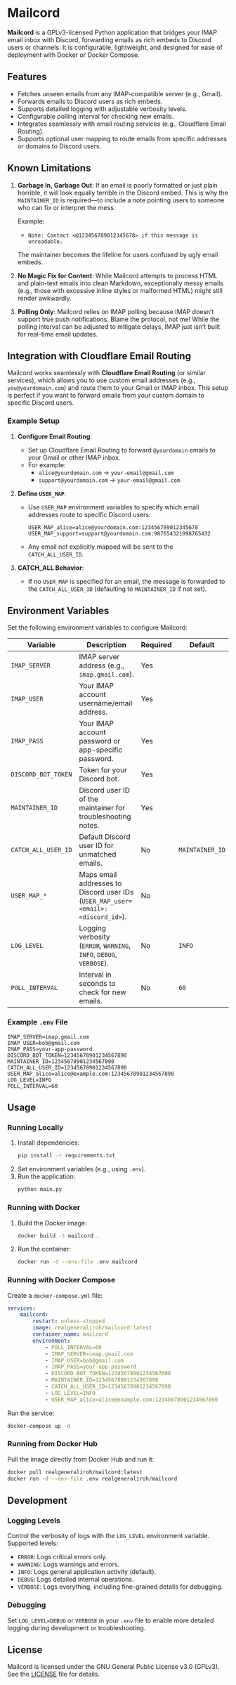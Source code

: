# Mailcord

**Mailcord** is a GPLv3-licensed Python application that bridges your IMAP email inbox with Discord, forwarding emails as rich embeds to Discord users or channels. It is configurable, lightweight, and designed for ease of deployment with Docker or Docker Compose.

## Features
- Fetches unseen emails from any IMAP-compatible server (e.g., Gmail).
- Forwards emails to Discord users as rich embeds.
- Supports detailed logging with adjustable verbosity levels.
- Configurable polling interval for checking new emails.
- Integrates seamlessly with email routing services (e.g., Cloudflare Email Routing).
- Supports optional user mapping to route emails from specific addresses or domains to Discord users.

## Known Limitations
1. **Garbage In, Garbage Out**: If an email is poorly formatted or just plain horrible, it will look equally terrible in the Discord embed. This is why the `MAINTAINER_ID` is required—to include a note pointing users to someone who can fix or interpret the mess.

   Example:
   - `Note: Contact <@123456789012345678> if this message is unreadable.`

   The maintainer becomes the lifeline for users confused by ugly email embeds.

2. **No Magic Fix for Content**: While Mailcord attempts to process HTML and plain-text emails into clean Markdown, exceptionally messy emails (e.g., those with excessive inline styles or malformed HTML) might still render awkwardly.

3. **Polling Only**: Mailcord relies on IMAP polling because IMAP doesn’t support true push notifications. Blame the protocol, not me! While the polling interval can be adjusted to mitigate delays, IMAP just isn’t built for real-time email updates.

## Integration with Cloudflare Email Routing
Mailcord works seamlessly with **Cloudflare Email Routing** (or similar services), which allows you to use custom email addresses (e.g., `you@yourdomain.com`) and route them to your Gmail or IMAP inbox. This setup is perfect if you want to forward emails from your custom domain to specific Discord users.

### Example Setup
1. **Configure Email Routing**:
   - Set up Cloudflare Email Routing to forward `@yourdomain` emails to your Gmail or other IMAP inbox.
   - For example:
     - `alice@yourdomain.com` → `your-email@gmail.com`
     - `support@yourdomain.com` → `your-email@gmail.com`

2. **Define `USER_MAP`**:
   - Use `USER_MAP` environment variables to specify which email addresses route to specific Discord users:
     ```env
     USER_MAP_alice=alice@yourdomain.com:123456789012345678
     USER_MAP_support=support@yourdomain.com:987654321098765432
     ```
   - Any email not explicitly mapped will be sent to the `CATCH_ALL_USER_ID`.

3. **CATCH_ALL Behavior**:
   - If no `USER_MAP` is specified for an email, the message is forwarded to the `CATCH_ALL_USER_ID` (defaulting to `MAINTAINER_ID` if not set).

## Environment Variables
Set the following environment variables to configure Mailcord:

| Variable               | Description                                                                       | Required | Default |
|------------------------|-----------------------------------------------------------------------------------|----------|---------|
| `IMAP_SERVER`          | IMAP server address (e.g., `imap.gmail.com`).                                     | Yes      |         |
| `IMAP_USER`            | Your IMAP account username/email address.                                         | Yes      |         |
| `IMAP_PASS`            | Your IMAP account password or app-specific password.                              | Yes      |         |
| `DISCORD_BOT_TOKEN`    | Token for your Discord bot.                                                       | Yes      |         |
| `MAINTAINER_ID`        | Discord user ID of the maintainer for troubleshooting notes.                      | Yes      |         |
| `CATCH_ALL_USER_ID`    | Default Discord user ID for unmatched emails.                                     | No       | `MAINTAINER_ID` |
| `USER_MAP_*`           | Maps email addresses to Discord user IDs (`USER_MAP_user=<email>:<discord_id>`).  | No       |         |
| `LOG_LEVEL`            | Logging verbosity (`ERROR`, `WARNING`, `INFO`, `DEBUG`, `VERBOSE`).               | No       | `INFO`  |
| `POLL_INTERVAL`        | Interval in seconds to check for new emails.                                      | No       | `60`    |

### Example `.env` File
```env
IMAP_SERVER=imap.gmail.com
IMAP_USER=bob@gmail.com
IMAP_PASS=your-app-password
DISCORD_BOT_TOKEN=12345678901234567890
MAINTAINER_ID=12345678901234567890
CATCH_ALL_USER_ID=12345678901234567890
USER_MAP_alice=alice@example.com:12345678901234567890
LOG_LEVEL=INFO
POLL_INTERVAL=60
```

## Usage
### Running Locally
1. Install dependencies:
   ```bash
   pip install -r requirements.txt
   ```
2. Set environment variables (e.g., using `.env`).
3. Run the application:
   ```bash
   python main.py
   ```

### Running with Docker
1. Build the Docker image:
   ```bash
   docker build -t mailcord .
   ```
2. Run the container:
   ```bash
   docker run -d --env-file .env mailcord
   ```

### Running with Docker Compose
Create a `docker-compose.yml` file:
```yaml
services:
    mailcord:
        restart: unless-stopped
        image: realgeneraliroh/mailcord:latest
        container_name: mailcord
        environment:
            - POLL_INTERVAL=60
            - IMAP_SERVER=imap.gmail.com
            - IMAP_USER=bob@gmail.com
            - IMAP_PASS=your-app-password
            - DISCORD_BOT_TOKEN=12345678901234567890
            - MAINTAINER_ID=12345678901234567890
            - CATCH_ALL_USER_ID=12345678901234567890
            - LOG_LEVEL=INFO
            - USER_MAP_alice=alice@example.com:12345678901234567890
```

Run the service:
```bash
docker-compose up -d
```

### Running from Docker Hub
Pull the image directly from Docker Hub and run it:
```bash
docker pull realgeneraliroh/mailcord:latest
docker run -d --env-file .env realgeneraliroh/mailcord
```

## Development
### Logging Levels
Control the verbosity of logs with the `LOG_LEVEL` environment variable. Supported levels:
- `ERROR`: Logs critical errors only.
- `WARNING`: Logs warnings and errors.
- `INFO`: Logs general application activity (default).
- `DEBUG`: Logs detailed internal operations.
- `VERBOSE`: Logs everything, including fine-grained details for debugging.

### Debugging
Set `LOG_LEVEL=DEBUG` or `VERBOSE` in your `.env` file to enable more detailed logging during development or troubleshooting.

## License
Mailcord is licensed under the GNU General Public License v3.0 (GPLv3). See the [LICENSE](LICENSE) file for details.